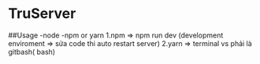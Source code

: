 # TruServer

##Usage
-node
-npm or yarn 
1.npm => npm run dev (development enviroment => sửa code thi auto restart server)
2.yarn => terminal vs phải là gitbash( bash) 
